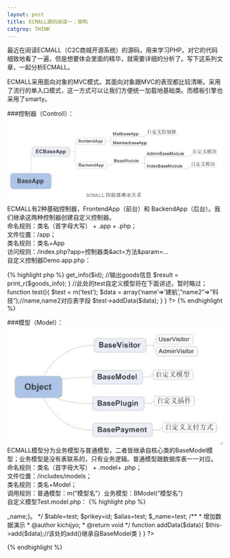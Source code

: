 ```yaml
---
layout: post
title: ECMALL源码阅读一：架构
catgroy: THINK
---
```


最近在阅读ECMALL（C2C商城开源系统）的源码，用来学习PHP。对它的代码细致地看了一遍，但是想要体会里面的精华，就需要详细的分析了。写下这系列文章，一起分析ECMALL。

ECMALL采用面向对象的MVC模式。其面向对象跟MVC的表现都比较清晰。采用了流行的单入口模式，这一方式可以让我们方便统一加载地基础类。而模板引擎也采用了smarty。

###控制器（Controll）：
![Alt text](/public/post/01.png)
ECMALL有2种基础控制器，FrontendApp（前台）和  BackendApp（后台）。我们继承这两种控制器创建自定义控制器。  
命名规则：类名（首字母大写） + .app + .php；  
文件位置：/app；  
类名规则：类名+App  
访问规则：/index.php?app=控制器类&act=方法&param=…  
自定义控制器Demo.app.php：

{% highlight php %}
     <?php
    /**
    * 控制器演示类
    * @author CTO
    */
    class DemoApp extends MallbaseApp{
	/**
	* 默认控制器方法
	* @return void
	*/
	Function index(){
		Echo __METHOD__;
	}
	/**
	* Goods方法对应Goods模型
	* @return void
	*/
	function goods(){
		//实例化goods
		$goods = m(‘goods’);
		$id = empty($_GET[‘id’]) ? 0 : intval($_GET[‘id’]);
		if(!$id){
		echo “Warning! Hacking!”;
		return;
	}
	//获取goods信息
	$goods_info = $goods->get_info($id);
	//输出goods信息
	$result = print_r($goods_info);
	}
	//此处的test自定义模型将在下面讲述，暂时略过；
	function test(){
		$test = m(‘test’);
		$data = array(‘name’=>’建航’,”name2”=>”科技”);//name,name2对应表字段
		$test->addData($data);
	}
    }
?>
{% endhighlight %}

###模型（Model）：
![Alt text](/public/post/02.png)
ECMALL模型分为业务模型与普通模型，二者皆继承自核心类的BaseModel模型；业务模型是没有表联系的，只有业务逻辑。普通模型跟数据库表一一对应。  
命名规则：类名（首字母大写） + .model+ .php；  
文件位置：/includes/models；  
类名规则：类名+Model；  
调用规则：普通模型：m(“模型名”）业务模型：BModel(“模型名”)  
自定义模型Test.model.php：
{% highlight php %}
<?php
class TestModel extends BaseModel{
	/**
	* $table为表映射，$prikey为映射表的主键，$alias为表查询时的别名，
	* 主要体现在SQL语句里，$_name为模型的名称，
	* 这四个值都与ECMall模型数据库操作
	*（很独到的一种操作方式，非通用的Adodb+SQL的方式）有关，
	* 如果不想用SQL语句查询的话，而是使用模型自身提供的数据操作功能，
	* 那么至少要把$table，$prikey体现出来；至于$alias与$_name的存在与否并不重要。
	* 只有类似于我们需要得到模型名称时，才会将$_name进行实现，
	* 例如：function getName(){return $this->_name;}。
	*/
	$table=test;
	$prikey=id;
	$alias=test;
	$_name=test;
	/**
	* 增加数据演示
	* @author kichijyo;
	* @return void
	*/
	function addData($data){
		$this->add($data);//该处的add()继承自BaseModel类
	}
}
?>  
{% endhighlight %}




